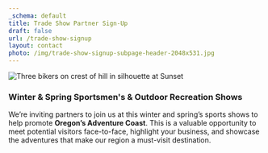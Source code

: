 ```yaml
---
_schema: default
title: Trade Show Partner Sign-Up
draft: false
url: /trade-show-signup
layout: contact
photo: /img/trade-show-signup-subpage-header-2048x531.jpg
---
```

![Three bikers on crest of hill in silhouette at Sunset](/img/landing-page-header.jpg)

### Winter & Spring Sportsmen's & Outdoor Recreation Shows

We’re inviting partners to join us at this winter and spring’s sports shows to help promote **Oregon’s Adventure Coast**. This is a valuable opportunity to meet potential visitors face-to-face, highlight your business, and showcase the adventures that make our region a must-visit destination.

&nbsp;

&nbsp;